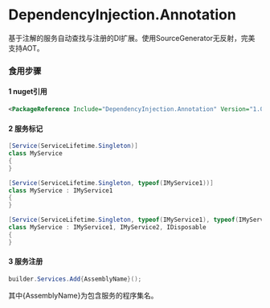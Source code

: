 # DependencyInjection.Annotation
基于注解的服务自动查找与注册的DI扩展。使用SourceGenerator无反射，完美支持AOT。

### 食用步骤
#### 1 nuget引用 
```xml
<PackageReference Include="DependencyInjection.Annotation" Version="1.0.0" />
```

#### 2 服务标记
```c#
[Service(ServiceLifetime.Singleton)]
class MyService 
{    
}
```

```c#
[Service(ServiceLifetime.Singleton, typeof(IMyService1))]
class MyService : IMyService1
{    
}
```

```c#
[Service(ServiceLifetime.Singleton, typeof(IMyService1), typeof(IMyService2))]
class MyService : IMyService1, IMyService2, IDisposable
{    
}
```

#### 3 服务注册
```c#
builder.Services.Add{AssemblyName}();
```
其中{AssemblyName}为包含服务的程序集名。
